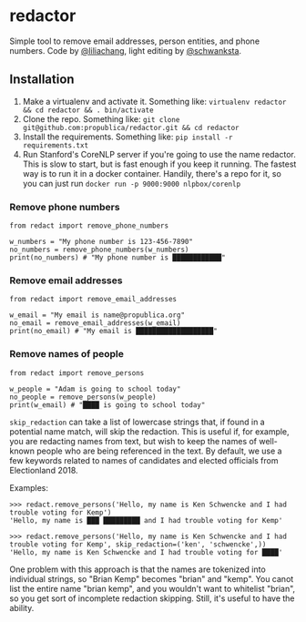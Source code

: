 # redactor
Simple tool to remove email addresses, person entities, and phone numbers. Code by [@liliachang](https://github.com/liliachang), light editing by [@schwanksta](https://github.com/schwanksta).

## Installation
1. Make a virtualenv and activate it. Something like: `virtualenv redactor && cd redactor && . bin/activate`
2. Clone the repo. Something like: `git clone git@github.com:propublica/redactor.git && cd redactor`
3. Install the requirements. Something like: `pip install -r requirements.txt`
4. Run Stanford's CoreNLP server if you're going to use the name redactor. This is slow to start, but is fast enough if you keep it running. The fastest way is to run it in a docker container. Handily, there's a repo for it, so you can just run `docker run -p 9000:9000 nlpbox/corenlp`

### Remove phone numbers
```
from redact import remove_phone_numbers

w_numbers = "My phone number is 123-456-7890"
no_numbers = remove_phone_numbers(w_numbers)
print(no_numbers) # "My phone number is ████████████"
```

### Remove email addresses

```
from redact import remove_email_addresses

w_email = "My email is name@propublica.org"
no_email = remove_email_addresses(w_email)
print(no_email) # "My email is ███████████████████"
```

### Remove names of people

```
from redact import remove_persons

w_people = "Adam is going to school today"
no_people = remove_persons(w_people)
print(w_email) # "████ is going to school today"
```

`skip_redaction` can take a list of lowercase strings that, if found in a potential name match, will skip the redaction. This is useful if, for example, you are redacting names from text, but wish to keep the names of well-known people who are being referenced in the text. By default, we use a few keywords related to names of candidates and elected officials from Electionland 2018.

Examples:

```
>>> redact.remove_persons('Hello, my name is Ken Schwencke and I had trouble voting for Kemp')
'Hello, my name is ███ █████████ and I had trouble voting for Kemp'
```

```
>>> redact.remove_persons('Hello, my name is Ken Schwencke and I had trouble voting for Kemp', skip_redaction=('ken', 'schwencke',))
'Hello, my name is Ken Schwencke and I had trouble voting for ████'
```

One problem with this approach is that the names are tokenized into individual strings, so "Brian Kemp" becomes "brian" and "kemp". You canot list the entire name "brian kemp", and you wouldn't want to whitelist "brian", so you get sort of incomplete redaction skipping. Still, it's useful to have the ability.
